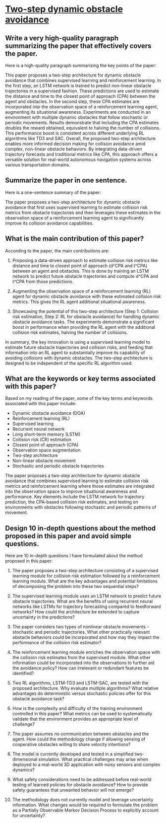 # [Two-step dynamic obstacle avoidance](https://arxiv.org/abs/2311.16841)

## Write a very high-quality paragraph summarizing the paper that effectively covers the paper.

 Here is a high-quality paragraph summarizing the key points of the paper:

This paper proposes a two-step architecture for dynamic obstacle avoidance that combines supervised learning and reinforcement learning. In the first step, an LSTM network is trained to predict non-linear obstacle trajectories in a supervised fashion. These predictions are used to estimate the distance and time to the closest point of approach (CPA) between the agent and obstacles. In the second step, these CPA estimates are incorporated into the observation space of a reinforcement learning agent, augmenting its situational awareness. Experiments are conducted in an environment with multiple dynamic obstacles that follow stochastic or periodic movements. Results demonstrate that including the CPA estimates doubles the reward obtained, equivalent to halving the number of collisions. This performance boost is consistent across different underlying RL algorithms like TD3 and SAC. Overall, the proposed two-step architecture enables more informed decision making for collision avoidance amid complex, non-linear obstacle behaviors. By integrating data-driven trajectory forecasts and traditional metrics like CPA, this approach offers a versatile solution for real-world autonomous navigation systems across various transportation domains.


## Summarize the paper in one sentence.

 Here is a one-sentence summary of the paper:

The paper proposes a two-step architecture for dynamic obstacle avoidance that first uses supervised learning to estimate collision risk metrics from obstacle trajectories and then leverages these estimates in the observation space of a reinforcement learning agent to significantly improve its collision avoidance capabilities.


## What is the main contribution of this paper?

 According to the paper, the main contributions are:

1) Proposing a data-driven approach to estimate collision risk metrics like distance and time to closest point of approach (d^CPA and t^CPA) between an agent and obstacles. This is done by training an LSTM network to predict future obstacle trajectories and compute d^CPA and t^CPA from those predictions.

2) Augmenting the observation space of a reinforcement learning (RL) agent for dynamic obstacle avoidance with these estimated collision risk metrics. This gives the RL agent additional situational awareness.

3) Showcasing the potential of this two-step architecture (Step 1: Collision risk estimation, Step 2: RL for obstacle avoidance) for handling dynamic obstacle avoidance tasks. The experiments demonstrate a significant boost in performance when providing the RL agent with the additional collision risk estimates, halving the number of collisions.

In summary, the key innovation is using a supervised learning model to estimate future obstacle trajectories and collision risks, and feeding that information into an RL agent to substantially improve its capability of avoiding collisions with dynamic obstacles. The two-step architecture is designed to be independent of the specific RL algorithm used.


## What are the keywords or key terms associated with this paper?

 Based on my reading of the paper, some of the key terms and keywords associated with this paper include:

- Dynamic obstacle avoidance (DOA)
- Reinforcement learning (RL) 
- Supervised learning
- Recurrent neural network
- Long short-term memory (LSTM)
- Collision risk (CR) estimation
- Closest point of approach (CPA)
- Observation space augmentation
- Two-step architecture
- Non-linear obstacle movement
- Stochastic and periodic obstacle trajectories

The paper proposes a two-step architecture for dynamic obstacle avoidance that combines supervised learning to estimate collision risk metrics and reinforcement learning where those estimates are integrated into the observation space to improve situational awareness and performance. Key elements include the LSTM network for trajectory prediction, the CPA-based collision risk estimates, and testing on environments with obstacles following stochastic and periodic patterns of movement.


## Design 10 in-depth questions about the method proposed in this paper and avoid simple questions.

 Here are 10 in-depth questions I have formulated about the method proposed in this paper:

1. The paper proposes a two-step architecture consisting of a supervised learning module for collision risk estimation followed by a reinforcement learning module. What are the key advantages and potential limitations of decomposing the problem into these two sequential steps?

2. The supervised learning module uses an LSTM network to predict future obstacle trajectories. What are the benefits of using recurrent neural networks like LSTMs for trajectory forecasting compared to feedforward networks? How could the architecture be extended to capture uncertainty in the predictions?

3. The paper considers two types of nonlinear obstacle movements - stochastic and periodic trajectories. What other practically relevant obstacle behaviors could be incorporated and how may they impact the performance of the collision risk estimator?

4. The reinforcement learning module enriches the observation space with the collision risk estimates from the supervised module. What other information could be incorporated into the observations to further aid the avoidance policy? How can irrelevant or redundant features be identified?

5. Two RL algorithms, LSTM-TD3 and LSTM-SAC, are tested with the proposed architecture. Why evaluate multiple algorithms? What relative advantages do deterministic versus stochastic policies offer for this obstacle avoidance task?  

6. How is the complexity and difficulty of the training environment controlled in this paper? What metrics can be used to systematically validate that the environment provides an appropriate level of challenge?

7. The paper assumes no communication between obstacles and the agent. How could the methodology change if allowing sensing of cooperative obstacles willing to share velocity intentions?

8. The model is currently developed and tested in a simplified two-dimensional simulation. What practical challenges may arise when deployed to a real-world 3D application with noisy sensors and complex dynamics?

9. What safety considerations need to be addressed before real-world testing of learned policies for obstacle avoidance? How to provide safety guarantees that unwanted behavior will not emerge?

10. The methodology does not currently model and leverage uncertainty information. What changes would be required to formulate the problem as a Partially Observable Markov Decision Process to explicitly account for uncertainty?
